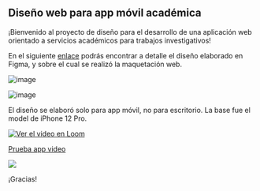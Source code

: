 ## Diseño web para app móvil académica

¡Bienvenido al proyecto de diseño para el desarrollo de una aplicación web orientado a servicios académicos para trabajos investigativos!

En el siguiente [enlace](https://www.figma.com/file/0W7ydNVHSTOBXmXL1xWTAy/Untitled?type=design&node-id=0%3A1&mode=design&t=gHmpkGSncWPSgyPI-1) podrás encontrar a detalle el diseño elaborado en Figma, y sobre el cual se realizó la maquetación web.

![image](https://github.com/user-attachments/assets/db159297-9823-4fa6-9de1-06bd82dac795)

![image](https://github.com/user-attachments/assets/e4c48c1c-4c12-48af-bdfc-d74af9b2bbcc)

El diseño se elaboró solo para app móvil, no para escritorio. La base fue el model de iPhone 12 Pro.

[![Ver el video en Loom](https://cdn.loom.com/sessions/thumbnails/ea67bb8bf97a4dad82096fdf48e38d5f-27805c317c11a109-full-play.gif)](https://www.loom.com/share/ea67bb8bf97a4dad82096fdf48e38d5f?sid=f9facdd7-6202-47f2-8118-e88e65410387)

<div>
    <a href="https://www.loom.com/share/ea67bb8bf97a4dad82096fdf48e38d5f">
      <p>Prueba app video</p>
    </a>
    <a href="https://www.loom.com/share/ea67bb8bf97a4dad82096fdf48e38d5f">
      <img style="max-width:300px;" src="https://cdn.loom.com/sessions/thumbnails/ea67bb8bf97a4dad82096fdf48e38d5f-27805c317c11a109-full-play.gif">
    </a>
  </div>


¡Gracias!

